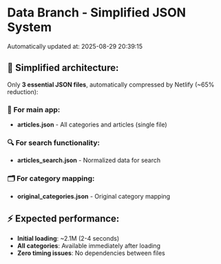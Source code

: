 # Data Branch - Simplified JSON System
Automatically updated at: 2025-08-29 20:39:15

## 🎯 Simplified architecture:
Only **3 essential JSON files**, automatically compressed by Netlify (~65% reduction):

### 📱 For main app:
- **articles.json** - All categories and articles (single file)

### 🔍 For search functionality:
- **articles_search.json** - Normalized data for search

### 🗂️ For category mapping:
- **original_categories.json** - Original category mapping

## ⚡ Expected performance:
- **Initial loading**: ~2.1M (2-4 seconds)
- **All categories**: Available immediately after loading
- **Zero timing issues**: No dependencies between files
